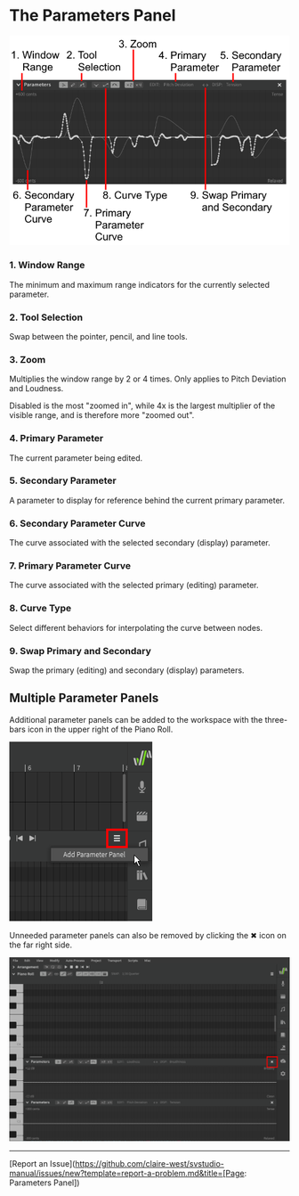 # The Parameters Panel

![Parameters Panel](/img/parameters/parameters-panel.png)

### 1. Window Range
The minimum and maximum range indicators for the currently selected parameter.

### 2. Tool Selection
Swap between the pointer, pencil, and line tools.

### 3. Zoom
Multiplies the window range by 2 or 4 times. Only applies to Pitch Deviation and Loudness.

Disabled is the most "zoomed in", while 4x is the largest multiplier of the visible range, and is therefore more "zoomed out".

### 4. Primary Parameter
The current parameter being edited.

### 5. Secondary Parameter
A parameter to display for reference behind the current primary parameter.

### 6. Secondary Parameter Curve
The curve associated with the selected secondary (display) parameter.

### 7. Primary Parameter Curve
The curve associated with the selected primary (editing) parameter.

### 8. Curve Type
Select different behaviors for interpolating the curve between nodes.

### 9. Swap Primary and Secondary
Swap the primary (editing) and secondary (display) parameters.

## Multiple Parameter Panels

Additional parameter panels can be added to the workspace with the three-bars icon in the upper right of the Piano Roll.

![Add Parameter Panel](/img/parameters/add-parameter-panel.png)

Unneeded parameter panels can also be removed by clicking the ✖ icon on the far right side.

![Multiple Parameter Panels](/img/parameters/multiple-parameter-panels.png)

---

[Report an Issue](https://github.com/claire-west/svstudio-manual/issues/new?template=report-a-problem.md&title=[Page: Parameters Panel])